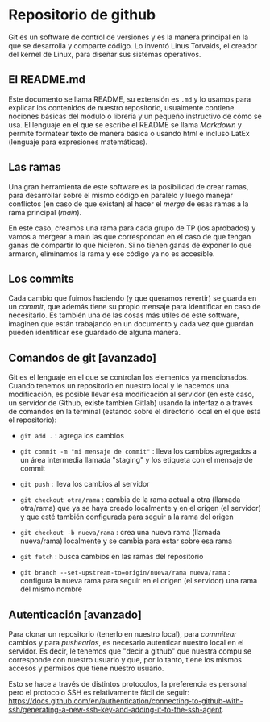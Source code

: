 # Repositorio de github

Git es un software de control de versiones y es la manera principal en la que se desarrolla y comparte código. Lo inventó Linus Torvalds, el creador del kernel de Linux, para diseñar sus sistemas operativos.

## El README.md

Este documento se llama README, su extensión es `.md` y lo usamos para explicar los contenidos de nuestro repositorio, usualmente contiene nociones básicas del módulo o librería y un pequeño instructivo de cómo se usa. El lenguaje en el que se escribe el README se llama _Markdown_ y permite formatear texto de manera básica o usando html e incluso LatEx (lenguaje para expresiones matemáticas).

## Las ramas

Una gran herramienta de este software es la posibilidad de crear ramas, para desarrollar sobre el mismo código en paralelo y luego manejar conflictos (en caso de que existan) al hacer el _merge_ de esas ramas a la rama principal (_main_). 

En este caso, creamos una rama para cada grupo de TP (los aprobados) y vamos a mergear a main las que correspondan en el caso de que tengan ganas de compartir lo que hicieron. Si no tienen ganas de exponer lo que armaron, eliminamos la rama y ese código ya no es accesible. 

## Los commits

Cada cambio que fuimos haciendo (y que queramos revertir) se guarda en un _commit_, que además tiene su propio mensaje para identificar en caso de necesitarlo. Es también una de las cosas más útiles de este software, imaginen que están trabajando en un documento y cada vez que guardan pueden identificar ese guardado de alguna manera.

## Comandos de git [avanzado]

Git es el lenguaje en el que se controlan los elementos ya mencionados. Cuando tenemos un repositorio en nuestro local y le hacemos una modificación, es posible llevar esa modificación al servidor (en este caso, un servidor de Github, existe también Gitlab) usando la interfaz o a través de comandos en la terminal (estando sobre el directorio local en el que está el repositorio):

- `git add .` : agrega los cambios 

- `git commit -m "mi mensaje de commit"` : lleva los cambios agregados a un área intermedia llamada "staging" y los etiqueta con el mensaje de commit

- `git push` : lleva los cambios al servidor

- `git checkout otra/rama` : cambia de la rama actual a otra (llamada otra/rama) que ya se haya creado localmente y en el origen (el servidor) y que esté también configurada para seguir a la rama del origen

- `git checkout -b nueva/rama` : crea una nueva rama (llamada nueva/rama) localmente y se cambia para estar sobre esa rama

- `git fetch` : busca cambios en las ramas del repositorio

- `git branch --set-upstream-to=origin/nueva/rama nueva/rama` : configura la nueva rama para seguir en el origen (el servidor) una rama del mismo nombre


## Autenticación [avanzado]

Para clonar un repositorio (tenerlo en nuestro local), para _commitear_ cambios y para _pushearlos_, es necesario autenticar nuestro local en el servidor. Es decir, le tenemos que "decir a github" que nuestra compu se corresponde con nuestro usuario y que, por lo tanto, tiene los mismos accesos y permisos que tiene nuestro usuario. 

Esto se hace a través de distintos protocolos, la preferencia es personal pero el protocolo SSH es relativamente fácil de seguir: https://docs.github.com/en/authentication/connecting-to-github-with-ssh/generating-a-new-ssh-key-and-adding-it-to-the-ssh-agent.